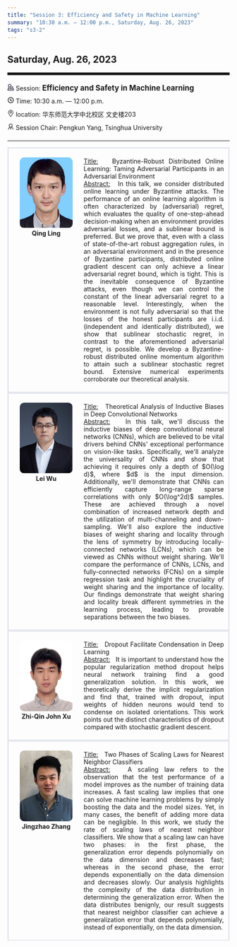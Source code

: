 ```yaml
---
title: "Session 3: Efficiency and Safety in Machine Learning"
summary: "10:30 a.m. — 12:00 p.m., Saturday, Aug. 26, 2023"
tags: "s3-2"
---
```


Saturday, Aug. 26, 2023
------


<hr style="border: 0; border-top: 5px solid;">

<div class="tip">
    <img class="icon" src="/icon/yanjiang.png" />
    Session: <span class="font-bold" style="font-size:120%">Efficiency and Safety in Machine Learning</span>
</div>

<div class="tip">
    <img class="icon" src="/icon/shizhong.png" />
    Time: 10:30 a.m. — 12:00 p.m.
</div>
<div class="tip">
    <img class="icon" src="/icon/didian.png" />
    location: 华东师范大学中北校区 文史楼203
</div>


<div class="tip">
    <img class="icon" src="/icon/lingdao.png" />
    Session Chair: Pengkun Yang, Tsinghua University
</div>


________________________________________

<div class="row">
    <div class="left">
        <img src="/images/lingqing.png" class="avatar" />
        <div class="font-small font-bold">
            <a>
                Qing Ling
            </a>
        </div>
    </div>
    <div class="right">
        <div class="font-small">
            <u>Title:</u> &nbsp;
            Byzantine-Robust Distributed Online Learning: Taming Adversarial Participants in an Adversarial Environment
        </div>
        <div class="content font-small">
            <u>Abstract:</u> &nbsp;
            In this talk, we consider distributed online learning under Byzantine attacks. The performance of an online learning algorithm is often characterized by (adversarial) regret, which evaluates the quality of one-step-ahead decision-making when an environment provides adversarial losses, and a sublinear bound is preferred. But we prove that, even with a class of state-of-the-art robust aggregation rules, in an adversarial environment and in the presence of Byzantine participants, distributed online gradient descent can only achieve a linear adversarial regret bound, which is tight. This is the inevitable consequence of Byzantine attacks, even though we can control the constant of the linear adversarial regret to a reasonable level. Interestingly, when the environment is not fully adversarial so that the losses of the honest participants are i.i.d. (independent and identically distributed), we show that sublinear stochastic regret, in contrast to the aforementioned adversarial regret, is possible. We develop a Byzantine-robust distributed online momentum algorithm to attain such a sublinear stochastic regret bound. Extensive numerical experiments corroborate our theoretical analysis.
        </div>
    </div>
</div>

<div class="row">
    <div class="left">
        <img src="/images/wulei.png" class="avatar" />
        <div class="font-small font-bold">
            <a>
                Lei Wu
            </a>
        </div>
    </div>
    <div class="right">
        <div class="font-small">
            <u>Title:</u> &nbsp;
            Theoretical Analysis of Inductive Biases in Deep Convolutional Networks
        </div>
        <div class="content font-small">
            <u>Abstract:</u> &nbsp;
            In this talk, we'll discuss the inductive biases of deep convolutional neural networks (CNNs), which are believed to be vital drivers behind CNNs' exceptional performance on vision-like tasks. Specifically, we'll analyze the universality of CNNs and show that achieving it requires only a depth of $O(\log d)$, where $d$ is the input dimension. Additionally, we'll demonstrate that CNNs can efficiently capture long-range sparse correlations with only $O(\log^2d)$ samples. These are achieved through a novel combination of increased network depth and the utilization of multi-channeling and down-sampling. We'll also explore the inductive biases of weight sharing and locality through the lens of symmetry by introducing locally-connected networks (LCNs), which can be viewed as CNNs without weight sharing. We'll compare the performance of CNNs, LCNs, and fully-connected networks (FCNs) on a simple regression task and highlight the cruciality of weight sharing and the importance of locality. Our findings demonstrate that weight sharing and locality break different symmetries in the learning process, leading to provable separations between the two biases.
        </div>
    </div>
</div>

<div class="row">
    <div class="left">
        <img src="/images/zhiqin.png" class="avatar" />
        <div class="font-small font-bold">
            <a>
                Zhi-Qin John Xu 
            </a>
        </div>
    </div>
    <div class="right">
        <div class="font-small">
            <u>Title:</u> &nbsp;
            Dropout Facilitate Condensation in Deep Learning
        </div>
        <div class="content font-small">
            <u>Abstract:</u> &nbsp;
            It is important to understand how the popular regularization method dropout helps neural network training find a good generalization solution. In this work, we theoretically derive the implicit regularization and find that, trained with dropout, input weights of hidden neurons would tend to condense on isolated orientations. This work points out the distinct characteristics of dropout compared with stochastic gradient descent.
        </div>
    </div>
</div>

<div class="row">
    <div class="left">
        <img src="/images/jingzhao.png" class="avatar" />
        <div class="font-small font-bold">
            <a>
                Jingzhao Zhang
            </a>
        </div>
    </div>
    <div class="right">
        <div class="font-small">
            <u>Title:</u> &nbsp;
            Two Phases of Scaling Laws for Nearest Neighbor Classifiers
        </div>
        <div class="content font-small">
            <u>Abstract:</u> &nbsp;
            A scaling law refers to the observation that the test performance of a model improves as the number of training data increases. A fast scaling law implies that one can solve machine learning problems by simply boosting the data and the model sizes. Yet, in many cases, the benefit of adding more data can be negligible. In this work, we study the rate of scaling laws of nearest neighbor classifiers. We show that a scaling law can have two phases: in the first phase, the generalization error depends polynomially on the data dimension and decreases fast; whereas in the second phase, the error depends exponentially on the data dimension and decreases slowly. Our analysis highlights the complexity of the data distribution in determining the generalization error. When the data distributes benignly, our result suggests that nearest neighbor classifier can achieve a generalization error that depends polynomially, instead of exponentially, on the data dimension.
        </div>
    </div>
</div>

<style>

.tip {
    height: 30px;
    line-height: 30px;
}

.icon {
    width: 15px;
}

.row {
    padding: 10px; 
    height: auto; 
    border-bottom-width: 2px; 
    border-style: solid; 
    border-color: #E4E7ED; 
    padding-bottom: 20px; 
    padding-top: 20px;
    display: flex; 
    text-align: justify;
}

.left {
    min-width: 150px !important;
    text-align: center;
}

.avatar {
    width: 120px;
    height: 160px;
    max-width: 100%;
    border-radius: 10px;
}

.right {
    margin-left: 10px; 
    max-width: 80%;
}


.font-small {
    /* font-size: 16px; */
}

.font-bold {
    font-weight: bold;
}
</style>